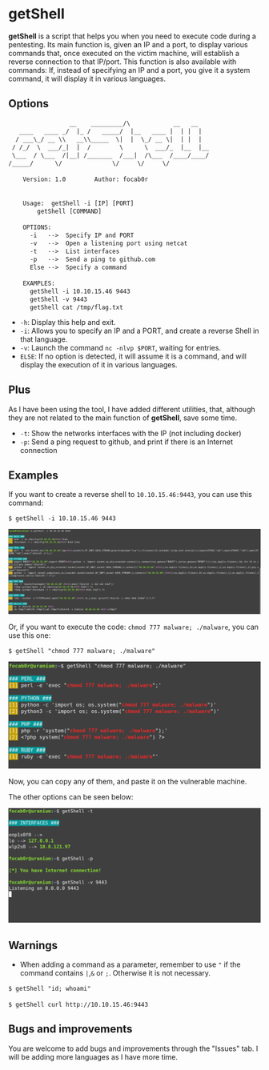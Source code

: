 # getShell #

**getShell** is a script that helps you when you need to execute code during a pentesting. Its main function is, given an IP and a port, to display various commands that, once executed on the victim machine, will establish a reverse connection to that IP/port. This function is also available with commands: If, instead of specifying an IP and a port, you give it a system command, it will display it in various languages.
## Options ##
```
                 __    _________/\            __   __   
   ____   ____ _/  |_ /   _____/  |__   ____ |  | |  |  
  / ___\_/ __ \\   __\\_____  \|  |  \_/ __ \|  | |  |  
 / /_/  \  ___/_|  |  /        \      \  ___/_  |__  |__
 \___  / \___  /|__| /_______  /___|  /\___  /____/____/
/_____/      \/              \/     \/     \/           

	Version: 1.0 		Author: focab0r


	Usage:  getShell -i [IP] [PORT]
		getShell [COMMAND]

	OPTIONS:
	  -i   -->  Specify IP and PORT
	  -v   -->  Open a listening port using netcat
	  -t   -->  List interfaces
	  -p   -->  Send a ping to github.com 
	  Else -->  Specify a command
		  
	EXAMPLES:
	  getShell -i 10.10.15.46 9443
	  getShell -v 9443
	  getShell cat /tmp/flag.txt
``` 
- `-h`: Display this help and exit.
- `-i`: Allows you to specify an IP and a PORT, and create a reverse Shell in that language.
- `-v`: Launch the command `nc -nlvp $PORT`, waiting for entries.
- `ELSE`: If no option is detected, it will assume it is a command, and will display the execution of it in various languages.

## Plus ##
As I have been using the tool, I have added different utilities, that, although they are not related to the main function of **getShell**, save some time.
- `-t`: Show the networks interfaces with the IP (not including docker)
- `-p`: Send a ping request to github, and print if there is an Internet connection

## Examples ##

If you want to create a reverse shell to `10.10.15.46:9443`, you can use this command:
```
$ getShell -i 10.10.15.46 9443
```
![Specifying an IP and a port](images/a.png)

Or, if you want to execute the code: `chmod 777 malware; ./malware`, you can use this one:
```
$ getShell "chmod 777 malware; ./malware"
```
![Adding a command](images/b.png)

Now, you can copy any of them, and paste it on the vulnerable machine.

The other options can be seen below:

![Other options](images/c.png)

## Warnings ##
- When adding a command as a parameter, remember to use `"` if the command contains `|`,`&` or `;`. Otherwise it is not necessary.
```
$ getShell "id; whoami"

$ getShell curl http://10.10.15.46:9443
```

## Bugs and improvements ##
You are welcome to add bugs and improvements through the "Issues" tab. I will be adding more languages as I have more time.
